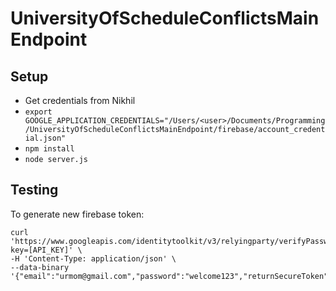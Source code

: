 # UniversityOfScheduleConflictsMainEndpoint
## Setup
* Get credentials from Nikhil
* `export GOOGLE_APPLICATION_CREDENTIALS="/Users/<user>/Documents/Programming/UniversityOfScheduleConflictsMainEndpoint/firebase/account_credential.json"`
* `npm install`
* `node server.js`

## Testing

To generate new firebase token:
```
curl 'https://www.googleapis.com/identitytoolkit/v3/relyingparty/verifyPassword?key=[API_KEY]' \
-H 'Content-Type: application/json' \
--data-binary '{"email":"urmom@gmail.com","password":"welcome123","returnSecureToken":true}'
```